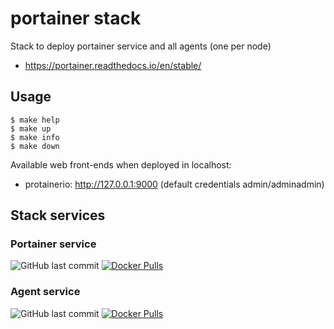 # portainer stack

Stack to deploy portainer service and all agents (one per node)

- https://portainer.readthedocs.io/en/stable/


## Usage

    $ make help
    $ make up
    $ make info
    $ make down

Available web front-ends when deployed in localhost:

- protainerio: http://127.0.0.1:9000     (default credentials admin/adminadmin)

## Stack services

### Portainer service
![GitHub last commit](https://img.shields.io/github/last-commit/portainer/portainer?label=github%20last%20commit) [![Docker Pulls](https://img.shields.io/docker/pulls/portainer/portainer.svg)](https://hub.docker.com/r/portainer/portainer/tags) 

### Agent service
![GitHub last commit](https://img.shields.io/github/last-commit/portainer/agent?label=github%20last%20commit)
[![Docker Pulls](https://img.shields.io/docker/pulls/portainer/agent.svg)](https://hub.docker.com/r/portainer/agent/tags)


